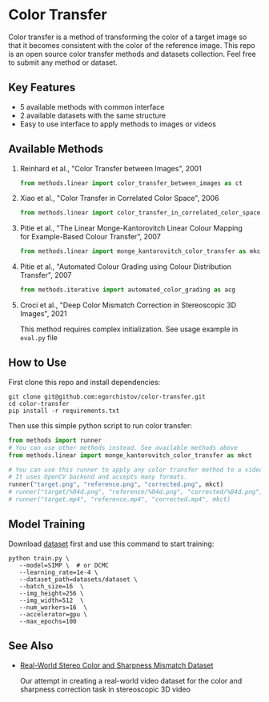 # Color Transfer

Color transfer is a&nbsp;method of&nbsp;transforming the color of&nbsp;a&nbsp;target image so that it becomes consistent with the color of&nbsp;the&nbsp;reference image. This repo is&nbsp;an&nbsp;open source color transfer methods and datasets collection. Feel free to&nbsp;submit any method or&nbsp;dataset.

## Key Features

* 5 available methods with common interface
* 2 available datasets with the same structure
* Easy to use interface to apply methods to images or videos

## Available Methods

1. Reinhard&nbsp;et&nbsp;al., "Color Transfer between Images", 2001

    ```python
    from methods.linear import color_transfer_between_images as ct
    ```

2. Xiao&nbsp;et&nbsp;al., "Color Transfer in&nbsp;Correlated Color Space", 2006

    ```python
    from methods.linear import color_transfer_in_correlated_color_space as ct_ccs
    ```

3. Pitie&nbsp;et&nbsp;al., "The Linear Monge-Kantorovitch Linear Colour Mapping for&nbsp;Example-Based Colour Transfer", 2007

    ```python
    from methods.linear import monge_kantorovitch_color_transfer as mkct
    ```

4. Pitie&nbsp;et&nbsp;al., "Automated Colour Grading using Colour Distribution Transfer", 2007

    ```python
    from methods.iterative import automated_color_grading as acg
    ```

5. Croci&nbsp;et&nbsp;al., "Deep Color Mismatch Correction in&nbsp;Stereoscopic 3D Images", 2021

    This method requires complex initialization. See usage example in `eval.py` file

## How to Use

First clone this repo and install dependencies:

```shell
git clone git@github.com:egorchistov/color-transfer.git
cd color-transfer
pip install -r requirements.txt
```

Then use this simple python script to&nbsp;run color transfer:

```python
from methods import runner
# You can use other methods instead. See available methods above
from methods.linear import monge_kantorovitch_color_transfer as mkct

# You can use this runner to apply any color transfer method to a video or a frame sequence.
# It uses OpenCV backend and accepts many formats.
runner("target.png", "reference.png", "corrected.png", mkct)
# runner("target/%04d.png", "reference/%04d.png", "corrected/%04d.png", mkct)
# runner("target.mp4", "reference.mp4", "corrected.mp4", mkct)
```

## Model Training

Download [dataset](https://www.kaggle.com/datasets/egorchistov/dcmc-dataset) first and use this command to start training:

```shell
python train.py \
   --model=SIMP \  # or DCMC
   --learning_rate=1e-4 \
   --dataset_path=datasets/dataset \
   --batch_size=16  \
   --img_height=256 \
   --img_width=512  \
   --num_workers=16  \
   --accelerator=gpu \
   --max_epochs=100
```

## See Also

* [Real-World Stereo Color and Sharpness Mismatch Dataset](https://videoprocessing.ai/datasets/stereo-mismatch.html)

   Our attempt in creating a real-world video dataset for the color and sharpness correction task in stereoscopic 3D video
